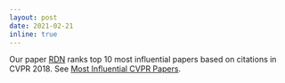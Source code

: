 ```yaml
---
layout: post
date: 2021-02-21
inline: true
---
```

Our paper <a href="https://github.com/yulunzhang/RDN">RDN</a> ranks top 10 most influential papers based on citations in CVPR 2018. See <a href="https://www.paperdigest.org/2021/02/most-influential-cvpr-papers/">Most Influential CVPR Papers</a>.